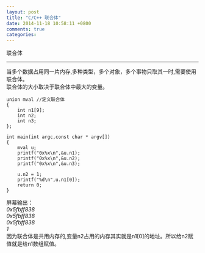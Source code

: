 ```yaml
---
layout: post
title: "C/C++ 联合体"
date: 2014-11-18 10:58:11 +0800
comments: true
categories: 
---
```

联合体

---

当多个数据占用同一片内存,多种类型，多个对象，多个事物只取其一时,需要使用联合体。<br>联合体的大小取决于联合体中最大的变量。

<!--more-->

	union mval //定义联合体
	{
	    int n1[9];
	    int n2;
	    int n3;
	};
	
	int main(int argc,const char * argv[])
	{
	    mval u;
	    printf("0x%x\n",&u.n1);
	    printf("0x%x\n",&u.n2);
	    printf("0x%x\n",&u.n3);
	    
	    u.n2 = 1;
	    printf("%d\n",u.n1[0]);
	    return 0;
	}
    
屏幕输出：<br>
*0x5fbff838*<br>
*0x5fbff838*<br>
*0x5fbff838*<br>
*1*<br>
因为联合体是共用内存的,变量n2占用的内存其实就是n1[0]的地址。所以给n2赋值就是给n1数组赋值。


